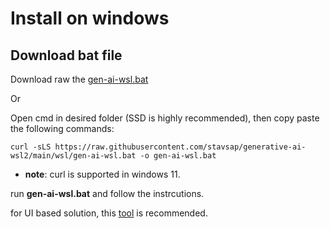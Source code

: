 # Install on windows

## Download bat file

Download raw the [gen-ai-wsl.bat](https://github.com/stavsap/generative-ai-wsl2/blob/main/wsl/gen-ai-wsl.bat) 

Or

Open cmd in desired folder (SSD is highly recommended), then copy paste the following commands:

``` shell
curl -sLS https://raw.githubusercontent.com/stavsap/generative-ai-wsl2/main/wsl/gen-ai-wsl.bat -o gen-ai-wsl.bat

```

- **note**: curl is supported in windows 11.

run **gen-ai-wsl.bat** and follow the instrcutions.

for UI based solution, this [tool](https://github.com/bostrot/wsl2-distro-manager) is recommended.
